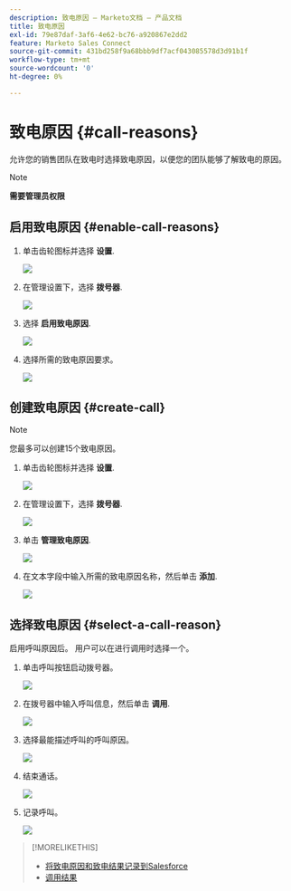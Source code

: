 ```yaml
---
description: 致电原因 — Marketo文档 — 产品文档
title: 致电原因
exl-id: 79e87daf-3af6-4e62-bc76-a920867e2dd2
feature: Marketo Sales Connect
source-git-commit: 431bd258f9a68bbb9df7acf043085578d3d91b1f
workflow-type: tm+mt
source-wordcount: '0'
ht-degree: 0%

---
```


# 致电原因 {#call-reasons}

允许您的销售团队在致电时选择致电原因，以便您的团队能够了解致电的原因。

>[!NOTE]
>
>**需要管理员权限**

## 启用致电原因 {#enable-call-reasons}

1. 单击齿轮图标并选择 **设置**.

   ![](assets/call-reasons-1.png)

1. 在管理设置下，选择 **拨号器**.

   ![](assets/call-reasons-2.png)

1. 选择 **启用致电原因**.

   ![](assets/call-reasons-3.png)

1. 选择所需的致电原因要求。

   ![](assets/call-reasons-4.png)

## 创建致电原因 {#create-call}

>[!NOTE]
>
>您最多可以创建15个致电原因。

1. 单击齿轮图标并选择 **设置**.

   ![](assets/call-reasons-5.png)

1. 在管理设置下，选择 **拨号器**.

   ![](assets/call-reasons-6.png)

1. 单击 **管理致电原因**.

   ![](assets/call-reasons-7.png)

1. 在文本字段中输入所需的致电原因名称，然后单击 **添加**.

   ![](assets/call-reasons-8.png)

## 选择致电原因 {#select-a-call-reason}

启用呼叫原因后。 用户可以在进行调用时选择一个。

1. 单击呼叫按钮启动拨号器。

   ![](assets/call-reasons-9.png)

1. 在拨号器中输入呼叫信息，然后单击 **调用**.

   ![](assets/call-reasons-10.png)

1. 选择最能描述呼叫的呼叫原因。

   ![](assets/call-reasons-11.png)

1. 结束通话。

   ![](assets/call-reasons-12.png)

1. 记录呼叫。

   ![](assets/call-reasons-13.png)

>[!MORELIKETHIS]
>
>* [将致电原因和致电结果记录到Salesforce](/help/marketo/product-docs/marketo-sales-connect/phone/log-call-reasons-and-call-outcomes-to-salesforce.md)
>* [调用结果](/help/marketo/product-docs/marketo-sales-connect/phone/call-outcomes.md)

